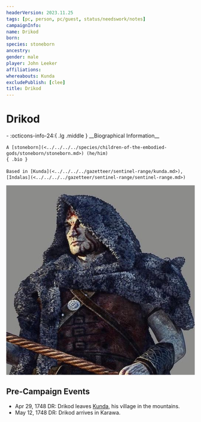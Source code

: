 ```yaml
---
headerVersion: 2023.11.25
tags: [pc, person, pc/guest, status/needswork/notes]
campaignInfo:
name: Drikod
born:
species: stoneborn
ancestry:
gender: male
player: John Leeker
affiliations:
whereabouts: Kunda
excludePublish: [clee]
title: Drikod
---
```

# Drikod
<div class="grid cards ext-narrow-margin ext-one-column" markdown>
- :octicons-info-24:{ .lg .middle } __Biographical Information__

    A [stoneborn](<../../../../species/children-of-the-embodied-gods/stoneborn/stoneborn.md>) (he/him)  
    { .bio }

    Based in [Kunda](<../../../../gazetteer/sentinel-range/kunda.md>), [Indalas](<../../../../gazetteer/sentinel-range/sentinel-range.md>)
</div>


![Drikod Portrait](../../../../assets/drikod-portrait.jpg)

## Pre-Campaign Events

- Apr 29, 1748 DR: Drikod leaves [Kunda](<../../../../gazetteer/sentinel-range/kunda.md>), his village in the mountains.
- May 12, 1748 DR: Drikod arrives in Karawa.
